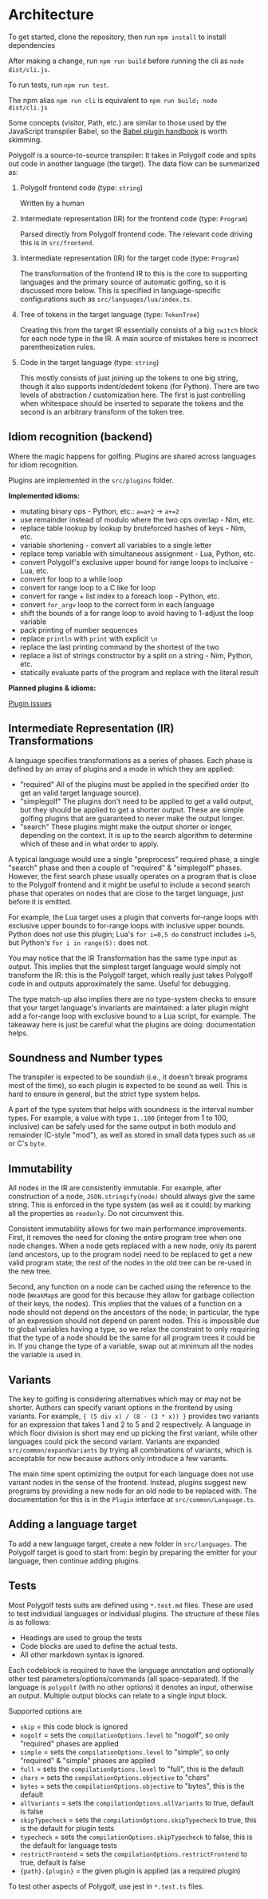 # Architecture

To get started, clone the repository, then run `npm install` to install dependencies

After making a change, run `npm run build` before running the cli as `node dist/cli.js`.

To run tests, run `npm run test`.

The npm alias `npm run cli` is equivalent to `npm run build; node dist/cli.js`

Some concepts (visitor, Path, etc.) are similar to those used by the JavaScript transpiler Babel, so the [Babel plugin handbook](https://github.com/jamiebuilds/babel-handbook/blob/master/translations/en/plugin-handbook.md) is worth skimming.

Polygolf is a source-to-source transpiler: It takes in Polygolf code and spits out code in another language (the target). The data flow can be summarized as:

1. Polygolf frontend code (type: `string`)

   Written by a human

2. Intermediate representation (IR) for the frontend code (type: `Program`)

   Parsed directly from Polygolf frontend code. The relevant code driving this is in `src/frontend`.

3. Intermediate representation (IR) for the target code (type: `Program`)

   The transformation of the frontend IR to this is the core to supporting languages and the primary source of automatic golfing, so it is discussed more below. This is specified in language-specific configurations such as `src/languages/lua/index.ts`.

4. Tree of tokens in the target language (type: `TokenTree`)

   Creating this from the target IR essentially consists of a big `switch` block for each node type in the IR. A main source of mistakes here is incorrect parenthesization rules.

5. Code in the target language (type: `string`)

   This mostly consists of just joining up the tokens to one big string, though it also supports indent/dedent tokens (for Python). There are two levels of abstraction / customization here. The first is just controlling when whitespace should be inserted to separate the tokens and the second is an arbitrary transform of the token tree.

## Idiom recognition (backend)

Where the magic happens for golfing. Plugins are shared across languages for idiom recognition.

Plugins are implemented in the `src/plugins` folder.

**Implemented idioms:**

- mutating binary ops - Python, etc.: `a=a+2` → `a+=2`
- use remainder instead of modulo where the two ops overlap - Nim, etc.
- replace table lookup by lookup by bruteforced hashes of keys - Nim, etc.
- variable shortening - convert all variables to a single letter
- replace temp variable with simultaneous assignment - Lua, Python, etc.
- convert Polygolf's exclusive upper bound for range loops to inclusive - Lua, etc.
- convert for loop to a while loop
- convert for range loop to a C like for loop
- convert for range + list index to a foreach loop - Python, etc.
- convert `for_argv` loop to the correct form in each language
- shift the bounds of a for range loop to avoid having to 1-adjust the loop variable
- pack printing of number sequences
- replace `println` with `print` with explicit `\n`
- replace the last printing command by the shortest of the two
- replace a list of strings constructor by a split on a string - Nim, Python, etc.
- statically evaluate parts of the program and replace with the literal result

**Planned plugins & idioms:**

[Plugin issues](https://github.com/jared-hughes/polygolf/issues?q=is%3Aopen+is%3Aissue+label%3Aenhancement+label%3Aplugin)

## Intermediate Representation (IR) Transformations

A language specifies transformations as a series of phases. Each phase is defined by an array of plugins and a mode in which they are applied:

- "required" All of the plugins must be applied in the specified order (to get an valid target language source).
- "simplegolf" The plugins don't need to be applied to get a valid output, but they should be applied to get a shorter output. These are simple golfing plugins that are guaranteed to never make the output longer.
- "search" These plugins might make the output shorter or longer, depending on the context. It is up to the search algorithm to determine which of these and in what order to apply.

A typical language would use a single "preprocess" required phase, a single "search" phase and then a couple of "required" & "simplegolf" phases. However, the first search phase usually operates on a program that is close to the Polygolf frontend and it might be useful to include a second search phase that operates on nodes that are close to the target language, just before it is emitted.

For example, the Lua target uses a plugin that converts for-range loops with exclusive upper bounds to for-range loops with inclusive upper bounds. Python does not use this plugin; Lua's `for i=0,5 do` construct includes `i=5`, but Python's `for i in range(5):` does not.

You may notice that the IR Transformation has the same type input as output. This implies that the simplest target language would simply not transform the IR: this is the Polygolf target, which really just takes Polygolf code in and outputs approximately the same. Useful for debugging.

The type match-up also implies there are no type-system checks to ensure that your target language's invariants are maintained: a later plugin might add a for-range loop with exclusive bound to a Lua script, for example. The takeaway here is just be careful what the plugins are doing: documentation helps.

## Soundness and Number types

The transpiler is expected to be sound*ish* (i.e., it doesn't break programs most of the time), so each plugin is expected to be sound as well. This is hard to ensure in general, but the strict type system helps.

A part of the type system that helps with soundness is the interval number types. For example, a value with type `1..100` (integer from 1 to 100, inclusive) can be safely used for the same output in both modulo and remainder (C-style "mod"), as well as stored in small data types such as `u8` or C's `byte`.

## Immutability

All nodes in the IR are consistently immutable. For example, after construction of a node, `JSON.stringify(node)` should always give the same string. This is enforced in the type system (as well as it could) by marking all the properties as `readonly`. Do not circumvent this.

Consistent immutability allows for two main performance improvements. First, it removes the need for cloning the entire program tree when one node changes. When a node gets replaced with a new node, only its parent (and ancestors, up to the program node) need to be replaced to get a new valid program state; the rest of the nodes in the old tree can be re-used in the new tree.

Second, any function on a node can be cached using the reference to the node (`WeakMap`s are good for this because they allow for garbage collection of their keys, the nodes). This implies that the values of a function on a node should not depend on the ancestors of the node; in particular, the type of an expression should not depend on parent nodes. This is impossible due to global variables having a type, so we relax the constraint to only requiring that the type of a node should be the same for all program trees it could be in. If you change the type of a variable, swap out at minimum all the nodes the variable is used in.

## Variants

The key to golfing is considering alternatives which may or may not be shorter. Authors can specify variant options in the frontend by using variants. For example, `{ (5 div x) / (8 - (3 * x)) }` provides two variants for an expression that takes 1 and 2 to 5 and 2 respectively. A language in which floor division is short may end up picking the first variant, while other languages could pick the second variant. Variants are expanded `src/common/expandVariants` by trying all combinations of variants, which is acceptable for now because authors only introduce a few variants.

The main time spent optimizing the output for each language does not use variant nodes in the sense of the frontend. Instead, plugins suggest new programs by providing a new node for an old node to be replaced with. The documentation for this is in the `Plugin` interface at `src/common/Language.ts`.

## Adding a language target

To add a new language target, create a new folder in `src/languages`. The Polygolf target is good to start from: begin by preparing the emitter for your language, then continue adding plugins.

## Tests

Most Polygolf tests suits are defined using `*.test.md` files. These are used to test individual languages or individual plugins. The structure of these files is as follows:

- Headings are used to group the tests
- Code blocks are used to define the actual tests.
- All other markdown syntax is ignored.

Each codeblock is required to have the language annotation and optionally other test parameters/options/commands (all space-separated).
If the language is `polygolf` (with no other options) it denotes an input, otherwise an output.
Multiple output blocks can relate to a single input block.

Supported options are

- `skip` = this code block is ignored
- `nogolf` = sets the `compilationOptions.level` to "nogolf", so only "required" phases are applied
- `simple` = sets the `compilationOptions.level` to "simple", so only "required" & "simple" phases are applied
- `full` = sets the `compilationOptions.level` to "full", this is the default
- `chars` = sets the `compilationOptions.objective` to "chars"
- `bytes` = sets the `compilationOptions.objective` to "bytes", this is the default
- `allVariants` = sets the `compilationOptions.allVariants` to true, default is false
- `skipTypecheck` = sets the `compilationOptions.skipTypecheck` to true, this is the default for plugin tests
- `typecheck` = sets the `compilationOptions.skipTypecheck` to false, this is the default for language tests
- `restrictFrontend` = sets the `compilationOptions.restrictFrontend` to true, default is false
- `{path}.{plugin}` = the given plugin is applied (as a required plugin)

To test other aspects of Polygolf, use jest in `*.test.ts` files.
